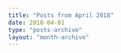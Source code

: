 ```yaml
---
title: "Posts from April 2018"
date: 2018-04-01
type: "posts-archive"
layout: "month-archive"
---
```

